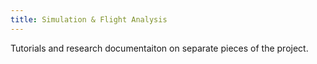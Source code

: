 ```yaml
---
title: Simulation & Flight Analysis
---
```


Tutorials and research documentaiton on separate pieces of the project.